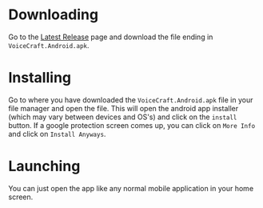 # Downloading

Go to the [Latest Release](https://github.com/AvionBlock/VoiceCraft/releases/latest) page and download the file ending in `VoiceCraft.Android.apk`.

# Installing

Go to where you have downloaded the `VoiceCraft.Android.apk` file in your file manager and open the file. This will open the android app installer (which may vary between devices and OS's) and click on the `install` button. If a google protection screen comes up, you can click on `More Info` and click on `Install Anyways`.

# Launching

You can just open the app like any normal mobile application in your home screen.